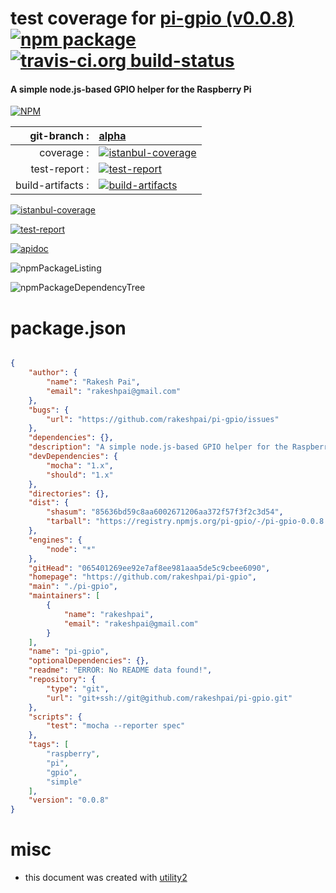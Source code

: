 # test coverage for  [pi-gpio (v0.0.8)](https://github.com/rakeshpai/pi-gpio)  [![npm package](https://img.shields.io/npm/v/npmtest-pi-gpio.svg?style=flat-square)](https://www.npmjs.org/package/npmtest-pi-gpio) [![travis-ci.org build-status](https://api.travis-ci.org/npmtest/node-npmtest-pi-gpio.svg)](https://travis-ci.org/npmtest/node-npmtest-pi-gpio)
#### A simple node.js-based GPIO helper for the Raspberry Pi

[![NPM](https://nodei.co/npm/pi-gpio.png?downloads=true)](https://www.npmjs.com/package/pi-gpio)

| git-branch : | [alpha](https://github.com/npmtest/node-npmtest-pi-gpio/tree/alpha)|
|--:|:--|
| coverage : | [![istanbul-coverage](https://npmtest.github.io/node-npmtest-pi-gpio/build/coverage.badge.svg)](https://npmtest.github.io/node-npmtest-pi-gpio/build/coverage.html/index.html)|
| test-report : | [![test-report](https://npmtest.github.io/node-npmtest-pi-gpio/build/test-report.badge.svg)](https://npmtest.github.io/node-npmtest-pi-gpio/build/test-report.html)|
| build-artifacts : | [![build-artifacts](https://npmtest.github.io/node-npmtest-pi-gpio/glyphicons_144_folder_open.png)](https://github.com/npmtest/node-npmtest-pi-gpio/tree/gh-pages/build)|

[![istanbul-coverage](https://npmtest.github.io/node-npmtest-pi-gpio/build/screenCapture.buildCustomOrg.browser.coverage.html.png)](https://npmtest.github.io/node-npmtest-pi-gpio/build/coverage.html/index.html)

[![test-report](https://npmtest.github.io/node-npmtest-pi-gpio/build/screenCapture.buildCustomOrg.browser.%252Fhome%252Ftravis%252Fbuild%252Fnpmtest%252Fnode-npmtest-pi-gpio%252Ftmp%252Fbuild%252Ftest-report.html.png)](https://npmtest.github.io/node-npmtest-pi-gpio/build/test-report.html)

[![apidoc](https://npmdoc.github.io/node-npmdoc-pi-gpio/build/screenCapture.buildApidoc.browser.%252Fhome%252Ftravis%252Fbuild%252Fnpmdoc%252Fnode-npmdoc-pi-gpio%252Ftmp%252Fbuild%252Fapidoc.html.png)](https://npmdoc.github.io/node-npmdoc-pi-gpio/build/apidoc.html)

![npmPackageListing](https://npmtest.github.io/node-npmtest-pi-gpio/build/screenCapture.npmPackageListing.svg)

![npmPackageDependencyTree](https://npmtest.github.io/node-npmtest-pi-gpio/build/screenCapture.npmPackageDependencyTree.svg)



# package.json

```json

{
    "author": {
        "name": "Rakesh Pai",
        "email": "rakeshpai@gmail.com"
    },
    "bugs": {
        "url": "https://github.com/rakeshpai/pi-gpio/issues"
    },
    "dependencies": {},
    "description": "A simple node.js-based GPIO helper for the Raspberry Pi",
    "devDependencies": {
        "mocha": "1.x",
        "should": "1.x"
    },
    "directories": {},
    "dist": {
        "shasum": "85636bd59c8aa6002671206aa372f57f3f2c3d54",
        "tarball": "https://registry.npmjs.org/pi-gpio/-/pi-gpio-0.0.8.tgz"
    },
    "engines": {
        "node": "*"
    },
    "gitHead": "065401269ee92e7af8ee981aaa5de5c9cbee6090",
    "homepage": "https://github.com/rakeshpai/pi-gpio",
    "main": "./pi-gpio",
    "maintainers": [
        {
            "name": "rakeshpai",
            "email": "rakeshpai@gmail.com"
        }
    ],
    "name": "pi-gpio",
    "optionalDependencies": {},
    "readme": "ERROR: No README data found!",
    "repository": {
        "type": "git",
        "url": "git+ssh://git@github.com/rakeshpai/pi-gpio.git"
    },
    "scripts": {
        "test": "mocha --reporter spec"
    },
    "tags": [
        "raspberry",
        "pi",
        "gpio",
        "simple"
    ],
    "version": "0.0.8"
}
```



# misc
- this document was created with [utility2](https://github.com/kaizhu256/node-utility2)
